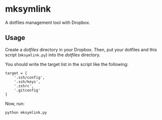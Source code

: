 # mksymlink

A dotfiles management tool with Dropbox.


## Usage

Create a _dotfiles_ directory in your Dropbox.
Then, put your dotfiles and this script (`mksymlink.py`) into the _dotfiles_ directory.

You should write the target list in the script like the following:

```
target = [
    '.ssh/config',
    '.ssh/keys',
    '.zshrc',
    '.gitconfig'
]
```

Now, run:

```
python mksymlink.py
```
